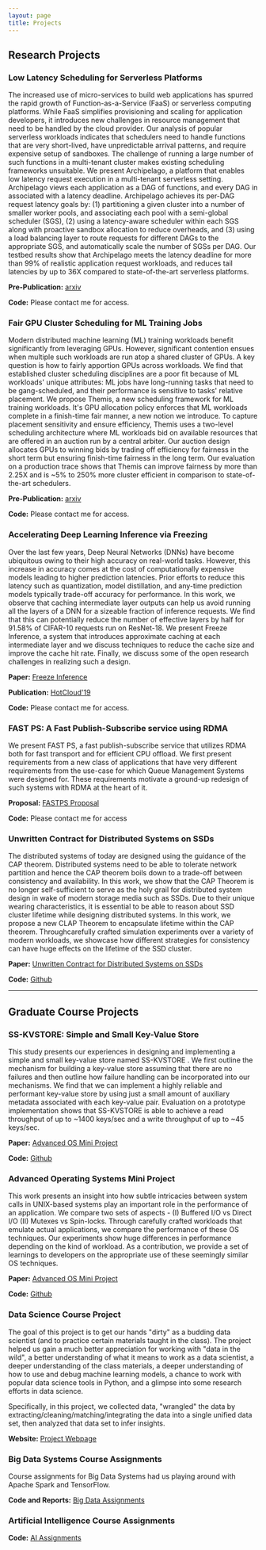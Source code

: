 ```yaml
---
layout: page
title: Projects
---
```


## Research Projects

### Low Latency Scheduling for Serverless Platforms
The increased use of micro-services to build web applications has spurred the rapid growth of Function-as-a-Service (FaaS) or serverless computing platforms. While FaaS simplifies provisioning and scaling for application developers, it introduces new challenges in resource management that need to be handled by the cloud provider. Our analysis of popular serverless workloads indicates that schedulers need to handle functions that are very short-lived, have unpredictable arrival patterns, and require expensive setup of sandboxes. The challenge of running a large number of such functions in a multi-tenant cluster makes existing scheduling frameworks unsuitable.
We present Archipelago, a platform that enables low latency request execution in a multi-tenant serverless setting. Archipelago views each application as a DAG of functions, and every DAG in associated with a latency deadline. Archipelago achieves its per-DAG request latency goals by: (1) partitioning a given cluster into a number of smaller worker pools, and associating each pool with a semi-global scheduler (SGS), (2) using a latency-aware scheduler within each SGS along with proactive sandbox allocation to reduce overheads, and (3) using a load balancing layer to route requests for different DAGs to the appropriate SGS, and automatically scale the number of SGSs per DAG. Our testbed results show that Archipelago meets the latency deadline for more than 99% of realistic application request workloads, and reduces tail latencies by up to 36X compared to state-of-the-art serverless platforms.

**Pre-Publication:** [arxiv](https://128.84.21.199/pdf/1911.09849.pdf)

**Code:** Please contact me for access.


### Fair GPU Cluster Scheduling for ML Training Jobs
Modern distributed machine learning (ML) training workloads benefit significantly from leveraging GPUs. However, significant contention ensues when multiple such workloads are run atop a shared cluster of GPUs. A key question is how to fairly apportion GPUs across workloads. We find that established cluster scheduling disciplines are a poor fit because of ML workloads' unique attributes: ML jobs have long-running tasks that need to be gang-scheduled, and their performance is sensitive to tasks' relative placement.
We propose Themis, a new scheduling framework for ML training workloads. It's GPU allocation policy enforces that ML workloads complete in a finish-time fair manner, a new notion we introduce. To capture placement sensitivity and ensure efficiency, Themis uses a two-level scheduling architecture where ML workloads bid on available resources that are offered in an auction run by a central arbiter. Our auction design allocates GPUs to winning bids by trading off efficiency for fairness in the short term but ensuring finish-time fairness in the long term. Our evaluation on a production trace shows that Themis can improve fairness by more than 2.25X and is ~5% to 250% more cluster efficient in comparison to state-of-the-art schedulers.

**Pre-Publication:** [arxiv](https://arxiv.org/pdf/1907.01484.pdf)

**Code:** Please contact me for access.


### Accelerating Deep Learning Inference via Freezing
Over the last few years, Deep Neural Networks (DNNs) have become ubiquitous owing to their high accuracy on real-world tasks. However, this increase in accuracy comes at the cost of computationally expensive models leading to higher prediction latencies. Prior efforts to reduce this latency such as quantization, model distillation, and any-time prediction models typically trade-off accuracy for performance. In this work, we observe that caching intermediate layer outputs can help us avoid running all the layers of a DNN for a sizeable fraction of inference requests. We find that this can potentially reduce the number of effective layers by half for 91.58% of CIFAR-10 requests run on ResNet-18. We present Freeze Inference, a system that introduces approximate caching at each intermediate layer and we discuss techniques to reduce the cache size and improve the cache hit rate. Finally, we discuss some of the open research challenges in realizing such a design.

**Paper:** [Freeze Inference](freeze_inference.pdf)

**Publication:** [HotCloud'19](https://www.usenix.org/conference/hotcloud19/presentation/kumar)

**Code:** Please contact me for access.

### FAST PS: A Fast Publish-Subscribe service using RDMA
We present FAST PS, a fast publish-subscribe service that utilizes RDMA both for fast transport and for efficient CPU offload. We first present requirements from a new class of applications that have very different requirements from the use-case for which Queue Management Systems were designed for. These requirements motivate a ground-up redesign of such systems with RDMA at the heart of it.

**Proposal:** [FASTPS Proposal](fastps_proposal.pdf)

**Code:** Please contact me for access


### Unwritten Contract for Distributed Systems on SSDs
The distributed systems of today are designed using the guidance of the CAP theorem. Distributed systems need to be able to tolerate network partition and hence the CAP theorem boils down to a trade-off between consistency and availability. In this work, we show that the CAP Theorem is no longer self-sufficient to serve as the holy grail for distributed system design in wake of modern storage media such as SSDs. Due to their unique wearing characteristics, it is essential to be able to reason about SSD cluster lifetime while designing distributed systems. In this work, we propose a new CLAP Theorem to encapsulate lifetime within the CAP theorem. Throughcarefully crafted simulation experiments over a variety of modern workloads, we showcase how different strategies for consistency can have huge effects on the lifetime of the SSD cluster.

**Paper:** [Unwritten Contract for Distributed Systems on SSDs](Unwritten_Contract_Distributed.pdf)

**Code:** [Github](https://github.com/Arjunbala/DistributedSystemsSSDs)

----

## Graduate Course Projects

### SS-KVSTORE: Simple and Small Key-Value Store
This study presents our experiences in designing and implementing a simple and small key-value store named SS-KVSTORE . We first outline the mechanism for building a key-value store assuming that there are no failures and then outline how failure handling can be incorporated into our mechanisms. We find that we can implement a highly reliable and performant key-value store by using just a small amount of auxiliary metadata associated with each key-value pair. Evaluation on a prototype implementation shows that SS-KVSTORE is able to achieve a read throughput of up to ~1400 keys/sec and a write throughput of up to ~45 keys/sec.

**Paper:** [Advanced OS Mini Project](kv_store.pdf)

**Code:** [Github](https://github.com/Arjunbala/KVStore)


### Advanced Operating Systems Mini Project
This work presents an insight into how subtle intricacies between system calls in UNIX-based systems play an
important role in the performance of an application. We compare two sets of aspects - (I) Buffered I/O vs Direct I/O
(II) Mutexes vs Spin-locks. Through carefully crafted workloads that emulate actual applications, we compare the
performance of these OS techniques. Our experiments show huge differences in performance depending on the kind
of workload. As a contribution, we provide a set of learnings to developers on the appropriate use of these seemingly
similar OS techniques.

**Paper:** [Advanced OS Mini Project](Advanced_OS_MiniProject.pdf)

**Code:** [Github](https://github.com/Arjunbala/Advanced-OS-MiniProject)


### Data Science Course Project
The goal of this project is to get our hands "dirty" as a budding data scientist (and to practice certain materials taught in the class). The project helped us gain a much better appreciation for working with "data in the wild", a better understanding of what it means to work as a data scientist, a deeper understanding of the class materials, a deeper understanding of how to use and debug machine learning models, a chance to work with popular data science tools in Python, and a glimpse into some research efforts in data science.

Specifically, in this project, we collected data, "wrangled" the data by extracting/cleaning/matching/integrating the data into a single unified data set, then analyzed that data set to infer insights.

**Website:** [Project Webpage](https://rohit--sharma.github.io/CS839_DataScience/)


### Big Data Systems Course Assignments
Course assignments for Big Data Systems had us playing around with Apache Spark and TensorFlow.

**Code and Reports:** [Big Data Assignments](https://github.com/Arjunbala/CS744-Assignments)


### Artificial Intelligence Course Assignments
**Code:** [AI Assignments](https://github.com/Arjunbala/CS540-Intro-to-AI)

